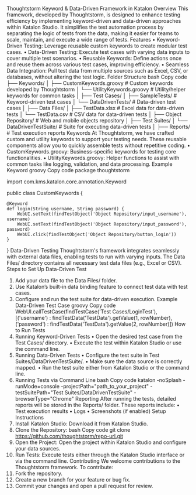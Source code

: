 Thoughtstorm Keyword & Data-Driven Framework in Katalon
Overview
This framework, developed by Thoughtstorm, is designed to enhance testing efficiency by implementing keyword-driven and data-driven approaches within Katalon Studio. It simplifies the test automation process by separating the logic of tests from the data, making it easier for teams to scale, maintain, and execute a wide range of tests.
Features
•	Keyword-Driven Testing: Leverage reusable custom keywords to create modular test cases.
•	Data-Driven Testing: Execute test cases with varying data inputs to cover multiple test scenarios.
•	Reusable Keywords: Define actions once and reuse them across various test cases, improving efficiency.
•	Seamless Data Integration: Pull test data from multiple sources such as Excel, CSV, or databases, without altering the test logic.
Folder Structure
bash
Copy code
├── Keywords/
│   ├── CustomKeywords.groovy         # Custom keywords developed by Thoughtstorm
│   └── UtilityKeywords.groovy        # Utility/helper keywords for common tasks
│
├── Test Cases/
│   ├── SampleTests/                  # Keyword-driven test cases
│   └── DataDrivenTests/              # Data-driven test cases
│
├── Data Files/
│   ├── TestData.xlsx                 # Excel data for data-driven tests
│   └── TestData.csv                  # CSV data for data-driven tests
│
├── Object Repository/                # Web and mobile objects repository
│
├── Test Suites/
│   └── DataDrivenTestSuite/          # Suite for executing data-driven tests
│
├── Reports/                          # Test execution reports
Keywords
At Thoughtstorm, we have crafted custom and utility keywords to support your testing needs. These reusable components allow you to quickly assemble tests without repetitive coding.
•	CustomKeywords.groovy: Business-specific keywords for testing core functionalities.
•	UtilityKeywords.groovy: Helper functions to assist with common tasks like logging, validation, and data processing.
Example Keyword
groovy
Copy code
package thoughtstorm

import com.kms.katalon.core.annotation.Keyword

public class CustomKeywords {
    
    @Keyword
    def login(String username, String password) {
        WebUI.setText(findTestObject('Object Repository/input_username'), username)
        WebUI.setText(findTestObject('Object Repository/input_password'), password)
        WebUI.click(findTestObject('Object Repository/button_login'))
    }
}
Data-Driven Testing
Thoughtstorm's framework integrates seamlessly with external data files, enabling tests to run with varying inputs. The Data Files/ directory contains all necessary test data files (e.g., Excel or CSV).
Steps to Set Up Data-Driven Test
1.	Add your data file to the Data Files/ folder.
2.	Use Katalon’s built-in data binding feature to connect test data with test cases.
3.	Configure and run the test suite for data-driven execution.
Example Data-Driven Test Case
groovy
Copy code
WebUI.callTestCase(findTestCase('Test Cases/LoginTest'), [('username') : findTestData('TestData').getValue(1, rowNumber), 
                                                          ('password') : findTestData('TestData').getValue(2, rowNumber)])
How to Run Tests
1. Running Keyword-Driven Tests
•	Open the desired test case from the Test Cases/ directory.
•	Execute the test within Katalon Studio or use the command line.
2. Running Data-Driven Tests
•	Configure the test suite in Test Suites/DataDrivenTestSuite/.
•	Make sure the data source is correctly mapped.
•	Run the test suite either from Katalon Studio or the command line.
3. Running Tests via Command Line
bash
Copy code
katalon -noSplash -runMode=console -projectPath="path_to_your_project" -testSuitePath="Test Suites/DataDrivenTestSuite" -browserType="Chrome"
Reporting
After running the tests, detailed reports will be stored in the Reports/ folder. These reports include:
•	Test execution results
•	Logs
•	Screenshots (if enabled)
Setup Instructions
1.	Install Katalon Studio: Download it from Katalon Studio.
2.	Clone the Repository:
bash
Copy code
git clone https://github.com/thoughtstorm/repo-url.git
3.	Open the Project: Open the project within Katalon Studio and configure your data sources.
4.	Run Tests: Execute tests either through the Katalon Studio interface or via the command line.
Contributing
We welcome contributions to the Thoughtstorm framework. To contribute:
1.	Fork the repository.
2.	Create a new branch for your feature or bug fix.
3.	Commit your changes and open a pull request for review.

